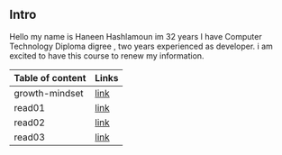 

## Intro


Hello my name is Haneen Hashlamoun im 32 years I have Computer Technology Diploma digree , two years experienced as developer. i am excited to have this course to renew my information.


| Table of content      | Links |
| ----------- | ----------- |
| growth-mindset      | [link](https://haneenhaashlamoun.github.io/reading-notes/GrowthMindset)       |
| read01   | [link](https://haneenhaashlamoun.github.io/reading-notes/Read01)        |
| read02 |[link](https://haneenhaashlamoun.github.io/reading-notes/read02)|
| read03 |[link](https://haneenhaashlamoun.github.io/reading-notes/read03)|



